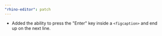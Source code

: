 ```yaml
---
"rhino-editor": patch
---
```


- Added the ability to press the "Enter" key inside a `<figcaption>` and end up on the next line.

